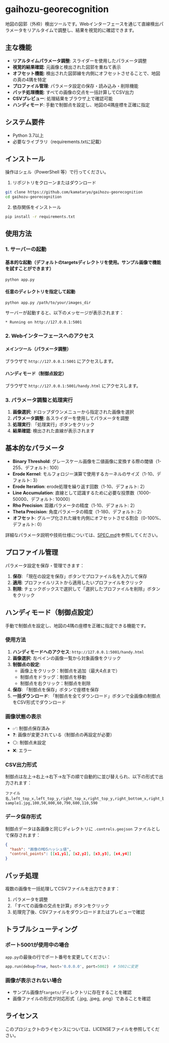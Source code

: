 # gaihozu-georecognition

地図の図郭（外枠）検出ツールです。Webインターフェースを通じて直線検出パラメータをリアルタイムで調整し、結果を視覚的に確認できます。

## 主な機能

- **リアルタイムパラメータ調整**: スライダーを使用したパラメータ調整
- **視覚的結果確認**: 元画像と検出された図郭を重ねて表示
- **オフセット機能**: 検出された図郭線を内側にオフセットさせることで、地図の真の4隅を特定
- **プロファイル管理**: パラメータ設定の保存・読み込み・削除機能
- **バッチ処理機能**: すべての画像の交点を一括計算してCSV出力
- **CSVプレビュー**: 処理結果をブラウザ上で確認可能
- **ハンディモード**: 手動で制御点を設定し、地図の4隅座標を正確に指定

## システム要件

- Python 3.7以上
- 必要なライブラリ（requirements.txtに記載）

## インストール

操作はシェル（PowerShell 等）で行ってください。

1. リポジトリをクローンまたはダウンロード
```bash
git clone https://github.com/kamataryo/gaihozu-georecognition
cd gaihozu-georecognition
```

2. 依存関係をインストール
```bash
pip install -r requirements.txt
```

## 使用方法

### 1. サーバーの起動

#### 基本的な起動（デフォルトのtargetsディレクトリを使用。サンプル画像で機能を試すことができます）

```bash
python app.py
```

#### 任意のディレクトリを指定して起動

```bash
python app.py /path/to/your/images_dir
```

サーバーが起動すると、以下のメッセージが表示されます：
```
* Running on http://127.0.0.1:5001
```

### 2. Webインターフェースへのアクセス

#### メインツール（パラメータ調整）
ブラウザで `http://127.0.0.1:5001` にアクセスします。

#### ハンディモード（制御点設定）
ブラウザで `http://127.0.0.1:5001/handy.html` にアクセスします。

### 3. パラメータ調整と処理実行

1. **画像選択**: ドロップダウンメニューから指定された画像を選択
2. **パラメータ調整**: 各スライダーを使用してパラメータを調整
3. **処理実行**: 「処理実行」ボタンをクリック
4. **結果確認**: 検出された直線が表示されます

## 基本的なパラメータ

- **Binary Threshold**: グレースケール画像を二値画像に変換する際の閾値（1-255、デフォルト: 100）
- **Erode Kernel**: モルフォロジー演算で使用するカーネルのサイズ（1-10、デフォルト: 3）
- **Erode Iteration**: erode処理を繰り返す回数（1-10、デフォルト: 2）
- **Line Accumulation**: 直線として認識するために必要な投票数（1000-50000、デフォルト: 10000）
- **Rho Precision**: 距離パラメータの精度（1-10、デフォルト: 2）
- **Theta Precision**: 角度パラメータの精度（1-180、デフォルト: 2）
- **オフセット**: グループ化された線を内側にオフセットさせる割合（0-100%、デフォルト: 0）

詳細なパラメータ説明や技術仕様については、[SPEC.md](SPEC.md)を参照してください。

## プロファイル管理

パラメータ設定を保存・管理できます：

1. **保存**: 「現在の設定を保存」ボタンでプロファイル名を入力して保存
2. **適用**: プロファイルリストから適用したいプロファイルをクリック
3. **削除**: チェックボックスで選択して「選択したプロファイルを削除」ボタンをクリック

## ハンディモード（制御点設定）

手動で制御点を設定し、地図の4隅の座標を正確に指定できる機能です。

### 使用方法

1. **ハンディモードへのアクセス**: `http://127.0.0.1:5001/handy.html`
2. **画像選択**: 左ペインの画像一覧から対象画像をクリック
3. **制御点の設定**:
   - 画像上をクリック：制御点を追加（最大4点まで）
   - 制御点をドラッグ：制御点を移動
   - 制御点を右クリック：制御点を削除
4. **保存**: 「制御点を保存」ボタンで座標を保存
5. **一括ダウンロード**: 「制御点を全てダウンロード」ボタンで全画像の制御点をCSV形式でダウンロード

### 画像状態の表示

- ✅: 制御点保存済み
- ❓: 画像が変更されている（制御点の再設定が必要）
- ⚪: 制御点未設定
- ❌: エラー

### CSV出力形式

制御点は左上→右上→右下→左下の順で自動的に並び替えられ、以下の形式で出力されます：

```csv
ファイル名,left_top_x,left_top_y,right_top_x,right_top_y,right_bottom_x,right_bottom_y,left_bottom_x,left_bottom_y
sample1.jpg,100,50,800,60,790,600,110,590
```

### データ保存形式

制御点データは各画像と同じディレクトリに `.controls.geojson` ファイルとして保存されます：

```json
{
  "hash": "画像のMD5ハッシュ値",
  "control_points": [[x1,y1], [x2,y2], [x3,y3], [x4,y4]]
}
```

## バッチ処理

複数の画像を一括処理してCSVファイルを出力できます：

1. パラメータを調整
2. 「すべての画像の交点を計算」ボタンをクリック
3. 処理完了後、CSVファイルをダウンロードまたはプレビューで確認

## トラブルシューティング

### ポート5001が使用中の場合
`app.py`の最後の行でポート番号を変更してください：
```python
app.run(debug=True, host='0.0.0.0', port=5002)  # 5002に変更
```

### 画像が表示されない場合
- サンプル画像が`targets/`ディレクトリに存在することを確認
- 画像ファイルの形式が対応形式（.jpg, .jpeg, .png）であることを確認

## ライセンス

このプロジェクトのライセンスについては、LICENSEファイルを参照してください。

